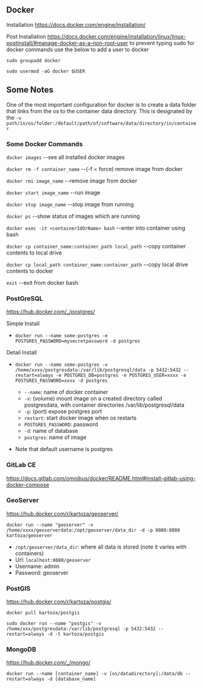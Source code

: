 ## Docker

Installation
https://docs.docker.com/engine/installation/

Post Installation
https://docs.docker.com/engine/installation/linux/linux-postinstall/#manage-docker-as-a-non-root-user
to prevent typing sudo for docker commands use the below to add a user to docker

`sudo groupadd docker`

`sudo usermod -aG docker $USER`


## Some Notes

One of the most important configuration for docker is to create a data folder that links from the os to the container data directory.
This is designated by the `-v path/in/os/folder:/default/path/of/software/data/directory/in/container`

### Some Docker Commands

`docker images`   --see all installed docker images

`docker rm -f container_name` --(-f = force) remove image from docker

`docker rmi image_name` --remove image from docker

`docker start image_name` --run image

`docker stop image_name`  --stop image from running

`docker ps`  --show status of images which are running

`docker exec -it <containerIdOrName> bash`  --enter into container using bash

`docker cp container_name:container_path local_path`  --copy container contents to local drive

`docker cp local_path container_name:container_path`  --copy local drive contents to docker

`exit`  --exit from docker bash


### PostGreSQL
https://hub.docker.com/_/postgres/

Simple Install
  * `docker run --name some-postgres -e POSTGRES_PASSWORD=mysecretpassword -d postgres`

Detail Install
  * `docker run --name some-postgres -v /home/xxxx/postgresdata:/var/lib/postgresql/data -p 5432:5432 --restart=always -e POSTGRES_DB=postgres -e POSTGRES_USER=xxxx -e POSTGRES_PASSWORD=xxxx -d postgres`   
      * `--name`: name of docker container
      * `-v`: (volume) mount image on a created directory called postgresdata, with container directories /var/lib/postgresql/data
      * `-p`: (port) expose postgres port
      * `restart`: start docker image when os restarts
      * `POSTGRES_PASSWORD`: password
      * `-d`: name of database
      * `postgres`: name of image

  * Note that default username is postgres

  
### GitLab CE
https://docs.gitlab.com/omnibus/docker/README.html#install-gitlab-using-docker-compose


### GeoServer
https://hub.docker.com/r/kartoza/geoserver/

`docker run --name "geoserver" -v /home/xxxx/geoserverdata:/opt/geoserver/data_dir -d -p 8080:8080 kartoza/geoserver`
  * `/opt/geoserver/data_dir`: where all data is stored (note it varies with containers)
  * Url: `localhost:8080/geoserver`
  * Username: admin
  * Password: geoserver


### PostGIS
https://hub.docker.com/r/kartoza/postgis/

`docker pull kartoza/postgis`

`sudo docker run --name "postgis" -v /home/xxx/postgresdata:/var/lib/postgresql -p 5432:5432 --restart=always -d -t kartoza/postgis`


### MongoDB
https://hub.docker.com/_/mongo/

`docker run --name [container_name] -v [os/datadirectory]:/data/db --restart=always -d [database_name]`